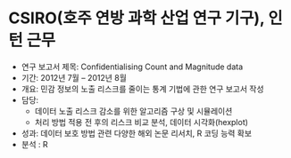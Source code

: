 # CSIRO(호주 연방 과학 산업 연구 기구), 인턴 근무


-  연구 보고서 제목: Confidentialising Count and Magnitude data
-  기간: 2012년 7월 – 2012년 8월
-  개요: 민감 정보의 노출 리스크를 줄이는 통계 기법에 관한 연구 보고서 작성
-  담당:
    - 데이터 노출 리스크 감소를 위한 알고리즘 구상 및 시뮬레이션
    - 처리 방법 적용 전 후의 리스크 비교 분석, 데이터 시각화(hexplot)
-  성과: 데이터 보호 방법 관련 다양한 해외 논문 리서치, R 코딩 능력 확보
-  분석 : R

